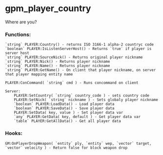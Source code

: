 # gpm_player_country
 Where are you?

### Functions:
    `string` PLAYER:Country() - returns ISO 3166-1 alpha-2 countryc code
    `boolean` PLAYER:IsListenServerHost() - Returns `true` if player is server host
    `string` PLAYER:SourceNick() - Returns original player nickname
    `string` PLAYER:Nick() - Returns player nickname
    `string` PLAYER:Name() - Returns player nickname
    `string` PLAYER:GetName() - On client that player nickname, on server that player mapping entity name

    PLAYER:ConCommand( `string` cmd ) - Runs concommand on client

    Server:
        PLAYER:SetCountry( `string` country_code ) - sets country code
        PLAYER:SetNick( `string` nickname ) - Sets globaly player nickname
        `boolean` PLAYER:LoadData() - Load player data
        `boolean` PLAYER:SaveData() - Save player data
        PLAYER:SetData( key, value ) - Set player data var
        `any` PLAYER:GetData( key, default ) - Get player data var
        `table` PLAYER:GetAllData() - Get all player data

### Hooks:
    GM:OnPlayerDropWeapon( `entity` ply, `entity` wep, `vector` target, `vector` velocity ) - Return false for block weapon drop